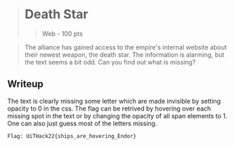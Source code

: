 ># Death Star
> > Web - 100 pts

>The alliance has gained access to the empire's internal website about their newest weapon, the death star. The information is alarming, but the text seems a bit odd. Can you find out what is missing?

## Writeup

The text is clearly missing some letter which are made invisible by setting opacity to 0 in the css. The flag can be retrived by hovering over each missing spot in the text or by changing the opacity of all span elements to 1. One can also just guess most of the letters missing. 


```Flag: UiTHack22{ships_are_hovering_Endor}```